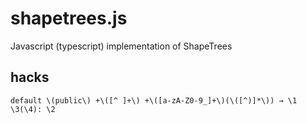 # shapetrees.js
Javascript (typescript) implementation of ShapeTrees

## hacks

```
default \(public\) +\([^ ]+\) +\([a-zA-Z0-9_]+\)(\([^)]*\)) → \1 \3(\4): \2
```

